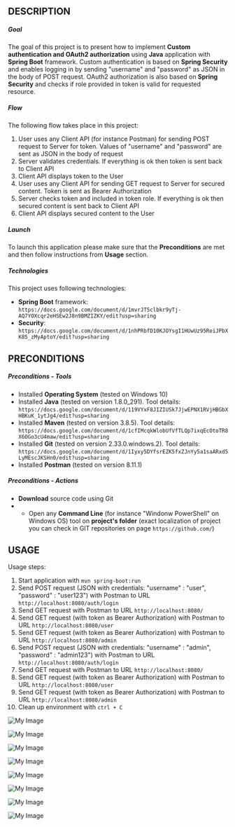 DESCRIPTION
-----------

##### Goal
The goal of this project is to present how to implement **Custom authentication and OAuth2 authorization** using **Java** application with **Spring Boot** framework. Custom authentication is based on **Spring Security** and enables logging in by sending "username" and "password" as JSON in the body of POST request. OAuth2 authorization is also based on **Spring Security** and checks if role provided in token is valid for requested resource.

##### Flow
The following flow takes place in this project:
1. User uses any Client API (for instance Postman) for sending POST request to Server for token. Values of "username" and "password" are sent as JSON in the body of request 
1. Server validates credentials. If everything is ok then token is sent back to Client API
1. Client API displays token to the User 
1. User uses any Client API for sending GET request to Server for secured content. Token is sent as Bearer Authorization
1. Server checks token and included in token role. If everything is ok then secured content is sent back to Client API
1. Client API displays secured content to the User

##### Launch
To launch this application please make sure that the **Preconditions** are met and then follow instructions from **Usage** section.

##### Technologies
This project uses following technologies:
* **Spring Boot** framework: `https://docs.google.com/document/d/1mvrJT5clbkr9yTj-AQ7YOXcqr2eHSEw2J8n9BMZIZKY/edit?usp=sharing`
* **Security**: `https://docs.google.com/document/d/1nhPRbfD10KJOYsgI1HUwUz95ReiJPbXK85_zMyAptoY/edit?usp=sharing`


PRECONDITIONS
-------------

##### Preconditions - Tools
* Installed **Operating System** (tested on Windows 10)
* Installed **Java** (tested on version 1.8.0_291). Tool details: `https://docs.google.com/document/d/119VYxF8JIZIUSk7JjwEPNX1RVjHBGbXHBKuK_1ytJg4/edit?usp=sharing`
* Installed **Maven** (tested on version 3.8.5). Tool details: `https://docs.google.com/document/d/1cfIMcqkWlobUfVfTLQp7ixqEcOtoTR8X6OGo3cU4maw/edit?usp=sharing`
* Installed **Git** (tested on version 2.33.0.windows.2). Tool details: `https://docs.google.com/document/d/1Iyxy5DYfsrEZK5fxZJnYy5a1saARxd5LyMEscJKSHn0/edit?usp=sharing`
* Installed **Postman** (tested on version 8.11.1)

##### Preconditions - Actions
* **Download** source code using Git 
* * Open any **Command Line** (for instance "Windonw PowerShell" on Windows OS) tool on **project's folder** (exact localization of project you can check in GIT repositories on page `https://github.com/`)


USAGE
-----

Usage steps:
1. Start application with `mvn spring-boot:run`
1. Send POST request (JSON with credentials: "username" : "user", "password" : "user123") with Postman to URL `http://localhost:8080/auth/login`
1. Send GET request with Postman to URL `http://localhost:8080/`
1. Send GET request (with token as Bearer Authorization) with Postman to URL `http://localhost:8080/user`
1. Send GET request (with token as Bearer Authorization)  with Postman to URL `http://localhost:8080/admin`
1. Send POST request (JSON with credentials: "username" : "admin", "password" : "admin123") with Postman to URL `http://localhost:8080/auth/login`
1. Send GET request with Postman to URL `http://localhost:8080/`
1. Send GET request (with token as Bearer Authorization)  with Postman to URL `http://localhost:8080/user`
1. Send GET request (with token as Bearer Authorization)  with Postman to URL `http://localhost:8080/admin`
1. Clean up environment with `ctrl + C`

![My Image](image-1.png)

![My Image](image-2.png)

![My Image](image-3.png)

![My Image](image-4.png)

![My Image](image-5.png)

![My Image](image-6.png)

![My Image](image-7.png)

![My Image](image-8.png)